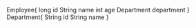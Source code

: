 Employee{
   long id
   String name
   int age
   Department department
}
Department{
   String id
   String name
}